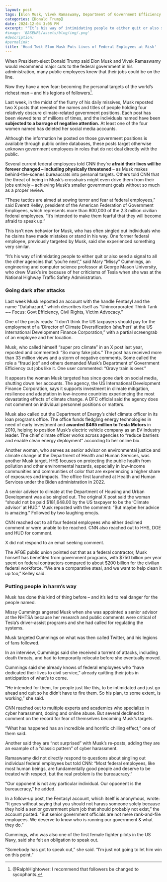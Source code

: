 ```yaml
---
layout: post
tags: [Elon Musk, Vivek Ramaswamy, Department of Government Efficiency (DOGE), dox, public safety, personal lives, federal employees, politics]
categories: [Donald Trump]
date: 2024-12-04 3:05 PM
excerpt: "“It’s his way of intimidating people to either quit or also send a signal to all the other agencies that ‘you’re next’.” – Mary “Missy” Cummings, engineering and computer science professor at George Mason University, one of the first female fighter pilots in the US Navy, who drew Musk’s ire because of her criticisms of Tesla when she was at the National Highway Traffic Safety Administration."
#image: 'BASEURL/assets/blog/img/.png'
#description:
#permalink:
title: 'Head Twit Elon Musk Puts Lives of Federal Employees at Risk'
---
```



When President-elect Donald Trump said Elon Musk and Vivek Ramaswamy would recommend major cuts to the federal government in his administration, many public employees knew that their jobs could be on the line.

Now they have a new fear: becoming the personal targets of the world’s richest man – and his legions of followers[^21].

[^21]: @RalphHightower: I recommend that followers be changed to sycophants. 

Last week, in the midst of the flurry of his daily missives, Musk reposted two X posts that revealed the names and titles of people holding four relatively obscure climate-related government positions. Each post has been viewed tens of millions of times, and the individuals named have been **subjected to a barrage of negative attention.** At least one of the four women named has deleted her social media accounts.

Although the information he posted on those government positions is available through public online databases, these posts target otherwise unknown government employees in roles that do not deal directly with the public.

Several current federal employees told CNN they’re **afraid their lives will be forever changed – including physically threatened** – as Musk makes behind-the-scenes bureaucrats into personal targets. Others told CNN that the threat of being in Musk’s crosshairs might even drive them from their jobs entirely – achieving Musk’s smaller government goals without so much as a proper review.

“These tactics are aimed at sowing terror and fear at federal employees,” said Everett Kelley, president of the American Federation of Government Employees, which represents more than 800,000 of the 2.3 million civilian federal employees. “It’s intended to make them fearful that they will become afraid to speak up.”

This isn’t new behavior for Musk, who has often singled out individuals who he claims have made mistakes or stand in his way. One former federal employee, previously targeted by Musk, said she experienced something very similar.

“It’s his way of intimidating people to either quit or also send a signal to all the other agencies that ‘you’re next’,” said Mary “Missy” Cummings, an engineering and computer science professor at George Mason University, who drew Musk’s ire because of her criticisms of Tesla when she was at the National Highway Traffic Safety Administration.

### Going dark after attacks

Last week Musk reposted an account with the handle Fentasyl and the name “Datahazard,” which describes itself as “Unincorporated Think Tank ~~ Focus: Govt Efficiency, Civil Rights, Victim Advocacy.”

One of the posts reads: “I don’t think the US taxpayers should pay for the employment of a ’Director of Climate Diversification (she/her)’ at the US International Development Finance Corporation,” with a partial screengrab of an employee and her location.

Musk, who called himself “super pro climate” in an X post last year, reposted and commented: “So many fake jobs.” The post has received more than 33 million views and a storm of negative comments. Some called the role a “fraud job” and others demanded Musk’s Department of Government Efficiency cut jobs like it. One user commented: “Gravy train is over.”

It appears the woman Musk targeted has since gone dark on social media, shutting down her accounts. The agency, the US International Development Finance Corporation, says it supports investment in climate mitigation, resilience and adaptation in low-income countries experiencing the most devastating effects of climate change. A DFC official said the agency does not comment on individual personnel positions or matters.

Musk also called out the Department of Energy’s chief climate officer in its loan programs office. The office funds fledgling energy technologies in need of early investment and **awarded \$465 million to Tesla Motors** in 2010, helping to position Musk’s electric vehicle company as an EV industry leader. The chief climate officer works across agencies to “reduce barriers and enable clean energy deployment” according to her online bio.

Another woman, who serves as senior advisor on environmental justice and climate change at the Department of Health and Human Services, was another Musk target. HHS focuses on protecting the public health from pollution and other environmental hazards, especially in low-income communities and communities of color that are experiencing a higher share of exposures and impacts. The office first launched at Health and Human Services under the Biden administration in 2022.

A senior adviser to climate at the Department of Housing and Urban Development was also singled out. The original X post said the woman “should not be paid \$181,648.00 by the US taxpayer to be the ‘Climate advisor’ at HUD.” Musk reposted with the comment: “But maybe her advice is amazing.” Followed by two laughing emojis.

CNN reached out to all four federal employees who either declined comment or were unable to be reached. CNN also reached out to HHS, DOE and HUD for comment.

X did not respond to an email seeking comment.

The AFGE public union pointed out that as a federal contractor, Musk himself has benefited from government programs, with \$750 billion per year spent on federal contractors compared to about $200 billion for the civilian federal workforce. “We are a comparative steal, and we want to help clean it up too,” Kelley said.

### Putting people in harm’s way

Musk has done this kind of thing before – and it’s led to real danger for the people named.

Missy Cummings angered Musk when she was appointed a senior advisor at the NHTSA because her research and public comments were critical of Tesla’s driver-assist programs and she had called for regulating the systems.

Musk targeted Cummings on what was then called Twitter, and his legions of fans followed.

In an interview, Cummings said she received a torrent of attacks, including death threats, and had to temporarily relocate before she eventually moved.

Cummings said she already knows of federal employees who “have dedicated their lives to civil service,” already quitting their jobs in anticipation of what’s to come.

“He intended for them, for people just like this, to be intimidated and just go ahead and quit so he didn’t have to fire them. So his plan, to some extent, is working,” she said.

CNN reached out to multiple experts and academics who specialize in cyber harassment, doxing and online abuse. But several declined to comment on the record for fear of themselves becoming Musk’s targets.

“What has happened has an incredible and horrific chilling effect,” one of them said.

Another said they are “not surprised” with Musk’s re-posts, adding they are an example of a “classic pattern” of cyber harassment.

Ramaswamy did not directly respond to questions about singling out individual federal employees but told CNN: “Most federal employees, like most human beings, are fundamentally good people and deserve to be treated with respect, but the real problem is the bureaucracy.”

“Our opponent is not any particular individual. Our opponent is the bureaucracy,” he added.

In a follow-up post, the Fentasyl account, which itself is anonymous, wrote: “It goes without saying that you should not harass someone solely because they hold a senior government plum job that should probably not exist,” the account posted. “But senior government officials are not mere rank-and-file employees. We deserve to know who is running our government & what they do.”

Cummings, who was also one of the first female fighter pilots in the US Navy, said she felt an obligation to speak out.

“Somebody has got to speak out,” she said. “I’m just not going to let him win on this point.”
